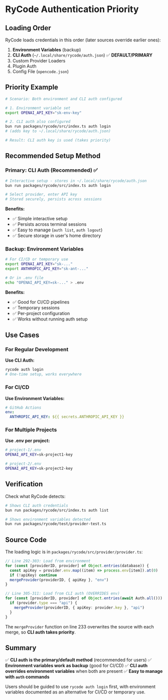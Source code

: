 # RyCode Authentication Priority

## Loading Order

RyCode loads credentials in this order (later sources override earlier ones):

1. **Environment Variables** (backup)
2. **CLI Auth** (`~/.local/share/rycode/auth.json`) ✅ **DEFAULT/PRIMARY**
3. Custom Provider Loaders
4. Plugin Auth
5. Config File (`opencode.json`)

## Priority Example

```bash
# Scenario: Both environment and CLI auth configured

# 1. Environment variable set
export OPENAI_API_KEY="sk-env-key"

# 2. CLI auth also configured
bun run packages/rycode/src/index.ts auth login
# (adds key to ~/.local/share/rycode/auth.json)

# Result: CLI auth key is used (takes priority)
```

## Recommended Setup Method

### Primary: CLI Auth (Recommended) ✅

```bash
# Interactive setup - stores in ~/.local/share/rycode/auth.json
bun run packages/rycode/src/index.ts auth login

# Select provider, enter API key
# Stored securely, persists across sessions
```

**Benefits:**
- ✅ Simple interactive setup
- ✅ Persists across terminal sessions
- ✅ Easy to manage (`auth list`, `auth logout`)
- ✅ Secure storage in user's home directory

### Backup: Environment Variables

```bash
# For CI/CD or temporary use
export OPENAI_API_KEY="sk-..."
export ANTHROPIC_API_KEY="sk-ant-..."

# Or in .env file
echo "OPENAI_API_KEY=sk-..." > .env
```

**Benefits:**
- ✅ Good for CI/CD pipelines
- ✅ Temporary sessions
- ✅ Per-project configuration
- ✅ Works without running auth setup

## Use Cases

### For Regular Development
**Use CLI Auth:**
```bash
rycode auth login
# One-time setup, works everywhere
```

### For CI/CD
**Use Environment Variables:**
```yaml
# GitHub Actions
env:
  ANTHROPIC_API_KEY: ${{ secrets.ANTHROPIC_API_KEY }}
```

### For Multiple Projects
**Use .env per project:**
```bash
# project-1/.env
OPENAI_API_KEY=sk-project1-key

# project-2/.env
OPENAI_API_KEY=sk-project2-key
```

## Verification

Check what RyCode detects:

```bash
# Shows CLI auth credentials
bun run packages/rycode/src/index.ts auth list

# Shows environment variables detected
bun run packages/rycode/test/provider-test.ts
```

## Source Code

The loading logic is in `packages/rycode/src/provider/provider.ts`:

```typescript
// Line 292-303: Load from environment
for (const [providerID, provider] of Object.entries(database)) {
  const apiKey = provider.env.map((item) => process.env[item]).at(0)
  if (!apiKey) continue
  mergeProvider(providerID, { apiKey }, "env")
}

// Line 305-311: Load from CLI auth (OVERRIDES env)
for (const [providerID, provider] of Object.entries(await Auth.all())) {
  if (provider.type === "api") {
    mergeProvider(providerID, { apiKey: provider.key }, "api")
  }
}
```

The `mergeProvider` function on line 233 overwrites the source with each merge, so **CLI auth takes priority**.

## Summary

✅ **CLI auth is the primary/default method** (recommended for users)
✅ **Environment variables work as backup** (good for CI/CD)
✅ **CLI auth overrides environment variables** when both are present
✅ **Easy to manage with `auth` commands**

Users should be guided to use `rycode auth login` first, with environment variables documented as an alternative for CI/CD or temporary use.
